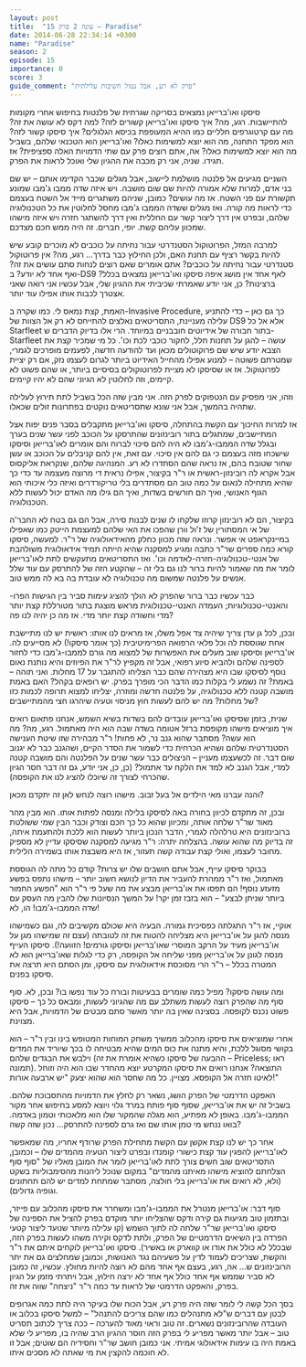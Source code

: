 ```yaml
---
layout: post
title:  "עונה 2 פרק 15 – Paradise"
date: 2014-06-28 22:34:14 +0300
name: "Paradise"
season: 2
episode: 15
importance: 0
score: 3
guide_comment: "פרק לא רע, אבל נטול חשיבות עלילתית"
---
```

סיסקו ואו'ברייאן נמצאים בסריקה שגרתית של פלנטות בחיפוש אחרי מקומות להתיישבות. רגע, מה? איך סיסקו ואו'ברייאן קשורים לזה? למה דקס לא עושה את זה? מה עם קרטוגרפים חלליים כמו ההיא המעופפת בכיסא הגלגלים? איך סיסקו קשור לזה? הוא מפקד התחנה, מה הוא יוצא למשימות כאלו? ואו'ברייאן הוא הטכנאי שלהם, בשביל מה הוא יוצא למשימות כאלו? אה, אתם רוצים פרק עם שתי הדמויות האלה ספציפית? אז תגידו. שניה, אני רק מכבה את ההגיון שלי ואוכל לראות את הפרק.

השניים מגיעים אל פלנטה מושלמת ליישוב, אבל מגלים שכבר הקדימו אותם – יש שם בני אדם, למרות שלא אמורה להיות שם שום מושבה. ויש איזה שדה ממבו ג'מבו שמונע תקשורת עם פני השטח. אז מה עושים? כמובן, שניהם משתגרים מייד אל השטח בעצמם כדי לראות מה קורה. ואז מגלים ששדה הממבו ג'מבו מחסל לחלוטין את כל הטכנולוגיה שלהם, ובפרט אין דרך ליצור קשר עם החללית ואין דרך להשתגר חזרה ויש איזה מישהו שמכוון עליהם קשת. יופי, חברים. זה היה ממש חכם מצדכם.

למרבה המזל, הפרוטוקול הסטנדרטי עבור נחיתה על כוכבים לא מוכרים קובע שיש להיות בקשר רציף עם תחנת האם, ולכן החילוץ כבר בדרך... רגע, מה? אין פרוטוקול סטנדרטי עבור נחיתה על כוכבים? אתם אומרים שאם רוצים לנחות סתם עושים את זה? ואף אחד לא יודע? ב-DS9 לאף אחד אין מושג איפה סיסקו ואו'ברייאן נמצאים בכלל? ברצינות? כן, אני יודע שאמרתי שכיביתי את ההגיון שלי, אבל עכשיו אני רואה שאני אצטרך לכבות אותו אפילו עוד יותר.

האמת, קצת נמאס לי. כמו שקרה ב-Invasive Procedure, כך גם כאן – כדי להתניע עלילה מעניינת, התסריטאים נאלצים להתייחס לא רק אל הצוות של DS9 אלא אל כל Starfleet בתור חבורה של אידיוטים חובבניים במיוחד. הרי אלו בדיוק הדברים ש-Starfleet עושה – להגן על תחנות חלל, לחקור כוכבי לכת וכו'. כל מי שמכיר קצת את הצבא יודע שיש שם פרוקוטולים מכאן ועד להודעה חדשה, לפעמים מופרכים לגמרי, שמטרתם פשוטה – למנוע אפילו מהחייל האידיוט ביותר לגרום לעצמו נזק, אם רק יציית לפרוטוקול. אז או שסיסקו לא מציית לפרוטוקולים בסיסיים ביותר, או שהם פשוט לא קיימים, וזה לחלוטין לא הגיוני שהם לא יהיו קיימים.

וזהו, אני מפסיק עם הנטפוקים לפרק הזה. אני מבין שזה הכל בשביל לתת תירוץ לעלילה שתהיה בהמשך, אבל אני שונא שתסריטאים נוקטים בפתרונות זולים שכאלו.

אז למרות החיכוך עם הקשת בהתחלה, סיסקו ואו'ברייאן מתקבלים בסבר פנים יפות אצל המתיישבים, שמתגלים בתור רובינזונים שהתרסקו על הכוכב לפני עשר שנים בערך ובגלל שדה הממבו-ג'מבו לא היה להם סיכוי לברוח והם אומרים לאו'ברייאן וסיסקו שישכחו מזה בעצמם כי גם להם אין סיכוי. עם זאת, אין להם קניבלים על הכוכב או עשן שחור שטובח בהם, אז נראה שהם הסתדרו לא רע. המנהיגה שלהם, שנקראת אליקסוס אבל אקרא לה רובינזון-ראשית או ר"ר בקיצור, אפילו נראית די מרוצה מעצמה עד כדי כך שהיא מתחילה לנאום על כמה טוב הם מסתדרים בלי טריקורדרים ואיזה כלי איכותי הוא הגוף האנושי, ואיך הם חורשים בשדות, ואיך הם גילו מה האדם יכול לעשות ללא הטכנולוגיה.

בקיצור, הם לא רובינזון קרוזו שלקחו לו שנים לבנות סירה, אבל הם גם בטח לא החבר'ה של אי המסתורין של ז'ול וורן שהפכו את האי שלהם למעצמת הייטק כמו שאפילו במיינקראפט אי אפשר. ונראה שזה מכוון כחלק מהאידאולוגיה של ר"ר. למעשה, סיסקו קורא כמה ספרים שר"ר כתבה ומגיע למסקנה שהיא הייתה תמיד אידאולוגית משולהבת של אנטי-טכנולוגיה-חזרה-לאדמה וכו'. ואז התסריטאים מתעקשים לתת לאו'ברייאן לומר את מה שאמור להיות ברור לנו גם בלי זה – שהקטע הזה של להתרסק עם עוד שלל אנשים על פלנטה שמשום מה טכנולוגיה לא עובדת בה בא לה ממש טוב.

כבר עכשיו כבר ברור שהפרק לא הולך להציג עימות סביר בין הגישות הפרו- והאנטי-טכנולוגיות; העמדה האנטי-טכנולוגית מראש מוצגת בתור מטורללת קצת יותר מדי וחשודה קצת יותר מדי. אז מה כן יהיה לנו פה?

ובכן, לכל גן עדן צריך שיהיה צד אפל משלו, אז מראים לנו אותו: ראשית יש לנו מתיישבת אחת שגוססת לה וכל פלאי הרפואה הפרימיטיבית (כך אומר סיסקו!) לא מסייעים לה. או'ברייאן וסיסקו שוב מעלים את האפשרות של למצוא מה גורם לממבו-ג'מבו כדי לחזור לספינה שלהם ולהביא סיוע רפואי, אבל זה מקפיץ לר"ר את הפיוזים והיא נותנת נאום נוסף לסיסקו שבו היא מצהירה שהם כבר הצליחו להתגבר על 17 מחלות. ואני תוהה – באמת? זה נשמע לי בקלות כמו הדבר הכי מופרך בפרק. יש רופאים בקהל? האם באמת מושבה קטנה ללא טכנולוגיה, על פלנטה חדשה ומוזרה, יצליחו למצוא תרופה לכמות כזו של מחלות? מה יש להם לעשות חוץ מניסוי וטעיה שיהרגו חצי מהמתיישבים?

שנית, בזמן שסיסקו ואו'ברייאן עובדים להם בשדות בשיא השמש, אנחנו פתאום רואים איך מוציאים מישהו מקופסת ברזל אטומה בשדה שבה הוא היה מאתמול. רגע, מה? מה הוא עשה? מסתבר שהוא גנב נר, לא פחות! ר"ר מבהירה שזו שיטת הענישה הסטנדרטית שלהם ושהיא הכרחית כדי לשמור את הסדר הקיים, ושהגנב כבר לא יגנוב שום דבר. זה לכשעצמו מעניין – הניצולים כבר עשר שנים על הפלנטה והם מושבה קטנה למדי, אבל הגנב לא למד את הלקח עד אתמול? (כן, כן, אני יודע, גם זה דבר חסר הגיון שהכרחי לצורך זה שיוכלו להציג לנו את הקופסה).

והנה עברנו מאי הילדים אל בעל זבוב. מישהו רוצה לנחש לאן זה יתקדם מכאן?

ובכן, זה מתקדם לכיוון בחורה באה לסיסקו בלילה ומנסה לפתות אותו. הוא מבין מהר מאוד שר"ר שלחה אותה, ומכיוון שהוא כל כך חכם וצודק וכבר הבין שמי ששולטת ברובינזונים היא טרלהלה לגמרי, הדבר הנכון ביותר לעשות הוא ללכת ולהתעמת איתה, זה בדיוק מה שהוא עושה. בהצלחה יתרה: ר"ר מגיעה למסקנה שסיסקו עדיין לא מספיק מחובר לעצמו, ואולי קצת עבודה קשה תעזור, אז היא משבצת אותו בשמירה הלילית.

בבוקר סיסקו עייף, אבל אתם חושבים שלו יש צרות? קודם כל מתה לה הגוססת מאתמול, ואז ר"ר ממהרת להעביר את הדיון לנושא חשוב יותר – מישהו נתפס בפשע מזעזע נוסף! הם תפסו את או'ברייאן מבצע את מה שעל פי ר"ר הוא "הפשע החמור ביותר שניתן לבצע" – הוא בזבז זמן יקר! על המשך הנסיונות שלו להבין מה העסק עם שדה הממבו-ג'מבו! הו, לא!

אוקיי, אז ר"ר התגלתה כפסיכית גמורה. הבעיה היא שכולם מקשיבים לה, וגם כשמישהו מנסה להגן על או'ברייאן היא מצליחה להטות את זה לטובתה (עצם זה שמישהו מגן על או'ברייאן מעיד על הרקב המוסרי שאו'ברייאן וסיסקו גורמים! הזוועה!). סיסקו העייף מנסה לגונן על או'ברייאן מפני שליחה אל הקופסה, רק כדי לגלות שאו'ברייאן הוא לא המטרה בכלל – ר"ר הרי מסוכסת אידאולוגית עם סיסקו, ומן הסתם היא תרצה את סיסקו בפנים.

ומה עושה סיסקו? מפיל כמה שומרים בבעיטות ובורח כל עוד נפשו בו? ובכן, לא. סוף סוף מה שהפרק רוצה לעשות משתלב עם מה שהגיוני לעשות, ומבאס כל כך – סיסקו פשוט נכנס לקופסה. בסצינה שאין בה יותר מאשר סתם מבטים של הדמויות, אבל היא מצוינת.

אחרי שמוציאים את סיסקו מהכלוב ממשיך משחק המוחות המטופש בינו ובין ר"ר – הוא בקושי מסוגל ללכת, והיא מתנה את כוס המים שהיא מבטיחה לו בכך שיוריד את המדים וילבש את הבגדים שלהם (ההבעה של סיסקו כשהיא אומרת את זה – Priceless; ראו תמונה). התוצאה? אנחנו רואים את סיסקו המקרטע יוצא מהחדר שבו הוא היה וזוחל לאיטו חזרה אל הקופסא. מצויין. כל מה שחסר הוא שהוא יצעק "יש ארבעה אורות!"

האפקט הדרמטי של הפרק הושג, נשאר רק לחלץ את הדמויות מהתסבוכת שלהם. בשביל זה יש את או'ברייאן, שסוף סוף פותח במרד גלוי ויוצא למסע בחיפוש אחר מקור הממבו-ג'מבו. באופן לא מפתיע, הוא מגלה שהמקור שלו הוא מלאכותי וטמון באדמה. בואו ננחש מי טמן אותו שם ואז גרם לספינה להתרסק... נכון שזה קשה? 

אחר כך יש לנו קצת אקשן עם הקשת מתחילת הפרק שרודף אחריו, מה שמאפשר לאו'ברייאן להפגין עוד קצת כישורי קומנדו ובפרט ליצור הטעיה מהמדים שלו – וכמובן, התסריטאים שוב חשים צורך לתת לאו'ברייאן לומר את המובן מאליו של "סוף סוף הצלחתם להוציא מישהו מאיתנו מהמדים" במקום שנוכל ליהנות מהסימבוליות בשקט (ולא, לא רואים את או'ברייאן בלי חולצה, מסתבר שמתחת למדים יש להם תחתונים וגופיה גדולים).

סוף דבר: או'ברייאן מנטרל את הממבו-ג'מבו ומשחרר את סיסקו מהכלוב עם פייזר, ובתזמון טוב מגיעות גם קירה ודקס שהצליחו יותר מוקדם בפרק להציל את הספינה של סיסקו ואו'ברייאן שר"ר שלחה לה לתוך השמש (קו עלילה מיותר שנועד ליצור קטעי הפרדה בין השיאים הדרמטיים של הפרק, ולתת לדקס וקירה משהו לעשות בפרק הזה, שבכלל לא כולל את אודו או קווארק או באשיר). סיסקו ואו'ברייאן לוקחים איתם את ר"ר והקשת, שצריכים לעמוד לדין על פשעיהם נגד האנושות, וכמובן שמחלצים גם את יתר הרובינזונים ש... אה, רגע, בעצם אף אחד מהם לא רוצה להיות מחולץ. עכשיו, זה כמובן לא סביר שממש אף אחד כולל אף אחד לא ירצה חילוץ, אבל ויתרתי מזמן על הגיון בפרק, והאפקט הדרמטי של לראות עד כמה ר"ר "ניצחה" שווה את זה.

בסך הכל קשה לי לומר שזה היה פרק רע, אבל הכוח שלו בעיקר היה לתת כמה אגרופים לבטן עם דברים ש"לא מתנהלים כמו שהם צריכים להתנהל" – למשל סיסקו בכלוב או העובדה שהרובינזונים נשארים. זה טוב וראוי מאוד להערכה – ככה צריך לכתוב תסריט טוב – אבל יותר מאשר מפריע לי בפרק הזה חוסר ההגיון הרב שהיה בו, מפריע לי שלא באמת היה בו עימות אידאולוגי אמיתי. אני כמובן חושב שר"ר וחסידיה הם שוטים; אבל זו לא חוכמה להקצין את מי שאתה לא מסכים איתו.
